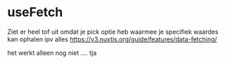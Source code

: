 # useFetch
Ziet er heel tof uit omdat je pick optie heb waarmee je specifiek waardes kan ophalen ipv alles 
https://v3.nuxtjs.org/guide/features/data-fetching/

het werkt alleen nog niet .... tja